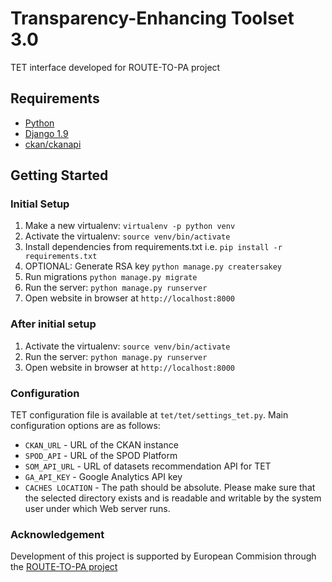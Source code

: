 Transparency-Enhancing Toolset 3.0
===============

TET interface developed for ROUTE-TO-PA project

Requirements
------------

- [Python](https://www.python.org/downloads)
- [Django 1.9](https://www.djangoproject.com)
- [ckan/ckanapi](https://github.com/ckan/ckanapi)


Getting Started
---------------

### Initial Setup ###
1. Make a new virtualenv: ``virtualenv -p python venv``
2. Activate the virtualenv: ``source venv/bin/activate``
3. Install dependencies from requirements.txt i.e. ``pip install -r requirements.txt``
4. OPTIONAL: Generate RSA key  ``python manage.py creatersakey``
5. Run migrations ``python manage.py migrate``
6. Run the server: ``python manage.py runserver``
7. Open website in browser at ``http://localhost:8000``


### After initial setup ###
1. Activate the virtualenv: ``source venv/bin/activate``
2. Run the server: ``python manage.py runserver``
3. Open website in browser at ``http://localhost:8000``

### Configuration ###

TET configuration file is available at ``tet/tet/settings_tet.py``.
Main configuration options are as follows:

- ``CKAN_URL`` - URL of the CKAN instance
- ``SPOD_API``  - URL of the SPOD Platform
- ``SOM_API_URL`` - URL of datasets recommendation API for TET
- ``GA_API_KEY`` - Google Analytics API key
- ``CACHES LOCATION`` - The path should be absolute. Please make sure that the selected directory exists and is readable and writable by the system user under which Web server runs.


### Acknowledgement ###
Development of this project is supported by European Commision through the [ROUTE-TO-PA project](http://routetopa.eu/)
